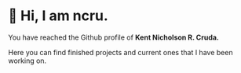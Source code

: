 # 👋 Hi, I am ncru.

You have reached the Github profile of **Kent Nicholson R. Cruda.**

Here you can find finished projects and current ones that I have been working on.

<!---
ncru/ncru is a ✨ special ✨ repository because its `README.md` (this file) appears on your GitHub profile.
You can click the Preview link to take a look at your changes.
--->
